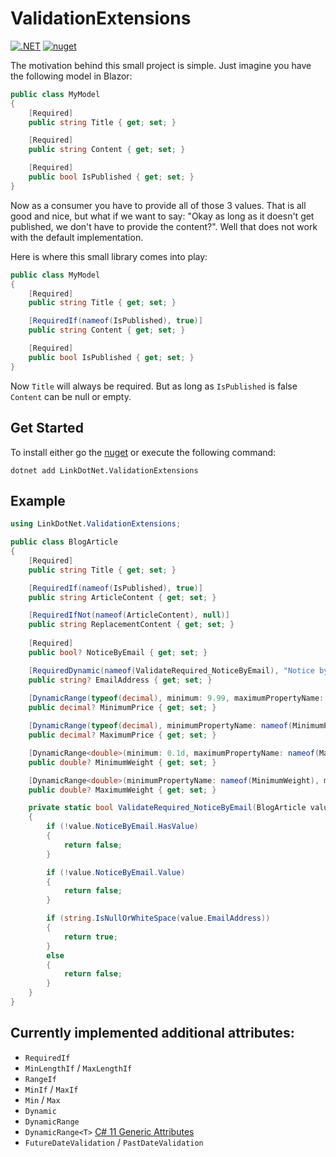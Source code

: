 # ValidationExtensions

[![.NET](https://github.com/linkdotnet/ValidationExtensions/actions/workflows/dotnet.yml/badge.svg)](https://github.com/linkdotnet/ValidationExtensions/actions/workflows/dotnet.yml)
[![nuget](https://img.shields.io/nuget/v/LinkDotNet.ValidationExtensions)](https://www.nuget.org/packages/LinkDotNet.ValidationExtensions)

The motivation behind this small project is simple. Just imagine you have the following model in Blazor:
```csharp
public class MyModel
{
    [Required]
    public string Title { get; set; }

    [Required]
    public string Content { get; set; }

    [Required]
    public bool IsPublished { get; set; }
}
```

Now as a consumer you have to provide all of those 3 values. That is all good and nice, but what if we want to say:
"Okay as long as it doesn't get published, we don't have to provide the content?". Well that does not work with the default implementation.

Here is where this small library comes into play:
```csharp
public class MyModel
{
    [Required]
    public string Title { get; set; }

    [RequiredIf(nameof(IsPublished), true)]
    public string Content { get; set; }

    [Required]
    public bool IsPublished { get; set; }
}
```

Now `Title` will always be required. But as long as `IsPublished` is false `Content` can be null or empty.

## Get Started
To install either go the [nuget](https://www.nuget.org/packages/LinkDotNet.ValidationExtensions) or execute the following command:
```
dotnet add LinkDotNet.ValidationExtensions
```

## Example
```csharp
using LinkDotNet.ValidationExtensions;

public class BlogArticle
{
    [Required]
    public string Title { get; set; }

    [RequiredIf(nameof(IsPublished), true)]
    public string ArticleContent { get; set; }

    [RequiredIfNot(nameof(ArticleContent), null)]
    public string ReplacementContent { get; set; }
    
    [Required]
    public bool? NoticeByEmail { get; set; }

    [RequiredDynamic(nameof(ValidateRequired_NoticeByEmail), "Notice by email is activated")]
    public string? EmailAddress { get; set; }
    
    [DynamicRange(typeof(decimal), minimum: 9.99, maximumPropertyName: nameof(MaximumPrice))]
    public decimal? MinimumPrice { get; set; }

    [DynamicRange(typeof(decimal), minimumPropertyName: nameof(MinimumPrice), maximum: 199.99)]
    public decimal? MaximumPrice { get; set; }

    [DynamicRange<double>(minimum: 0.1d, maximumPropertyName: nameof(MaximumWeight))]
    public double? MinimumWeight { get; set; }

    [DynamicRange<double>(minimumPropertyName: nameof(MinimumWeight), maximum: 500d)]
    public double? MaximumWeight { get; set; }

    private static bool ValidateRequired_NoticeByEmail(BlogArticle value)
    {
        if (!value.NoticeByEmail.HasValue)
        {
            return false;
        }

        if (!value.NoticeByEmail.Value)
        {
            return false;
        }

        if (string.IsNullOrWhiteSpace(value.EmailAddress))
        {
            return true;
        }
        else
        {
            return false;
        }
    }
}
```

## Currently implemented additional attributes:
 * `RequiredIf`
 * `MinLengthIf` / `MaxLengthIf`
 * `RangeIf`
 * `MinIf` / `MaxIf`
 * `Min` / `Max`
 * `Dynamic`
 * `DynamicRange` 
 * `DynamicRange<T>` [C# 11 Generic Attributes](https://learn.microsoft.com/en-us/dotnet/csharp/language-reference/proposals/csharp-11.0/generic-attributes)
 * `FutureDateValidation` / `PastDateValidation`
